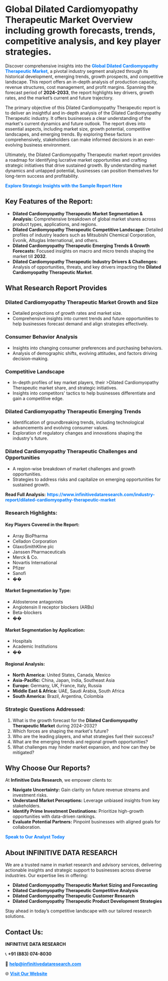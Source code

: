 <h1>Global Dilated Cardiomyopathy Therapeutic Market Overview including growth forecasts, trends, competitive analysis, and key player strategies.</h1>
<p>
Discover comprehensive insights into the 
<a href="https://www.infinitivedataresearch.com/industry-report/dilated-cardiomyopathy-therapeutic-market" rel="dofollow" style="color: #007BFF; text-decoration: none;"><strong>Global Dilated Cardiomyopathy Therapeutic Market</strong></a>, a pivotal industry segment analyzed through its historical development, emerging trends, growth prospects, and competitive landscape. This report offers an in-depth analysis of production capacity, revenue structures, cost management, and profit margins. Spanning the forecast period of <strong>2024–2033</strong>, the report highlights key drivers, growth rates, and the market’s current and future trajectory.
</p>
<p>
The primary objective of this Dilated Cardiomyopathy Therapeutic report is to deliver an insightful and in-depth analysis of the Dilated Cardiomyopathy Therapeutic industry. It offers businesses a clear understanding of the market's current dynamics and future outlook. The report dives into essential aspects, including market size, growth potential, competitive landscapes, and emerging trends. By exploring these factors comprehensively, stakeholders can make informed decisions in an ever-evolving business environment.
</p>
<p>
Ultimately, the Dilated Cardiomyopathy Therapeutic market report provides a roadmap for identifying lucrative market opportunities and crafting strategic initiatives that drive sustained growth. By understanding market dynamics and untapped potential, businesses can position themselves for long-term success and profitability.
</p>
<p>
<a href="https://www.infinitivedataresearch.com/request-sample/reportId=109780" style="color: #007BFF; text-decoration: none;"><strong>Explore Strategic Insights with the Sample Report Here</strong></a>
</p>

<h2>Key Features of the Report:</h2>
<ul>
<li><strong>Dilated Cardiomyopathy Therapeutic Market Segmentation & Analysis:</strong> Comprehensive breakdown of global market shares across product types, applications, and regions.</li>
<li><strong>Dilated Cardiomyopathy Therapeutic Competitive Landscape:</strong> Detailed profiles of industry leaders such as Mitsubishi Chemical Corporation, Evonik, Altuglas International, and others.</li>
<li><strong>Dilated Cardiomyopathy Therapeutic Emerging Trends & Growth Forecasts:</strong> Focused insights on macro and micro trends shaping the market till <strong>2032</strong>.</li>
<li><strong>Dilated Cardiomyopathy Therapeutic Industry Drivers & Challenges:</strong> Analysis of opportunities, threats, and key drivers impacting the <strong>Dilated Cardiomyopathy Therapeutic Market</strong>.</li>
</ul>

<h2>What Research Report Provides</h2>
<h3>Dilated Cardiomyopathy Therapeutic Market Growth and Size</h3>
<ul>
<li>Detailed projections of growth rates and market size.</li>
<li>Comprehensive insights into current trends and future opportunities to help businesses forecast demand and align strategies effectively.</li>
</ul>

<h3>Consumer Behavior Analysis</h3>
<ul>
<li>Insights into changing consumer preferences and purchasing behaviors.</li>
<li>Analysis of demographic shifts, evolving attitudes, and factors driving decision-making.</li>
</ul>

<h3>Competitive Landscape</h3>
<ul>
<li>In-depth profiles of key market players, their >Dilated Cardiomyopathy Therapeutic market share, and strategic initiatives.</li>
<li>Insights into competitors' tactics to help businesses differentiate and gain a competitive edge.</li>
</ul>

<h3>Dilated Cardiomyopathy Therapeutic Emerging Trends</h3>
<ul>
<li>Identification of groundbreaking trends, including technological advancements and evolving consumer values.</li>
<li>Exploration of regulatory changes and innovations shaping the industry's future.</li>
</ul>

<h3>Dilated Cardiomyopathy Therapeutic Challenges and Opportunities</h3>
<ul>
<li>A region-wise breakdown of market challenges and growth opportunities.</li>
<li>Strategies to address risks and capitalize on emerging opportunities for sustained growth.</li>
</ul>
<p><strong>Read Full Analysis:</strong> <a href="https://www.infinitivedataresearch.com/industry-report/dilated-cardiomyopathy-therapeutic-market" rel="dofollow" style="color: #007BFF; text-decoration: none;"><strong>https://www.infinitivedataresearch.com/industry-report/dilated-cardiomyopathy-therapeutic-market</strong></a></p>
<h3>Research Highlights:</h3>
<h4>Key Players Covered in the Report:</h4>
<ul><li>Array BioPharma</li><li>Celladon Corporation</li><li>GlaxoSmithKline plc</li><li>Janssen Pharmaceuticals</li><li>Merck &amp; Co.</li><li>Novartis International</li><li>Pfizer</li><li>Sanofi</li><li>��</li></ul>
<h4>Market Segmentation by Type:</h4>
<ul><li>Aldosterone antagonists</li><li>Angiotensin II receptor blockers (ARBs)</li><li>Beta-blockers</li><li>��</li></ul>
<h4>Market Segmentation by Application:</h4>
<ul><li>Hospitals</li><li>Academic Institutions</li><li>��</li></ul>

<h4>Regional Analysis:</h4>
<ul>
<li><strong>North America:</strong> United States, Canada, Mexico</li>
<li><strong>Asia-Pacific:</strong> China, Japan, India, Southeast Asia</li>
<li><strong>Europe:</strong> Germany, UK, France, Italy, Russia</li>
<li><strong>Middle East & Africa:</strong> UAE, Saudi Arabia, South Africa</li>
<li><strong>South America:</strong> Brazil, Argentina, Colombia</li>
</ul>

<h3>Strategic Questions Addressed:</h3>
<ol>
<li>What is the growth forecast for the <strong>Dilated Cardiomyopathy Therapeutic Market</strong> during 2024–2032?</li>
<li>Which forces are shaping the market's future?</li>
<li>Who are the leading players, and what strategies fuel their success?</li>
<li>What are the emerging trends and regional growth opportunities?</li>
<li>What challenges may hinder market expansion, and how can they be mitigated?</li>
</ol>

<h2>Why Choose Our Reports?</h2>
<p>At <strong>Infinitive Data Research</strong>, we empower clients to:</p>
<ul>
<li><strong>Navigate Uncertainty:</strong> Gain clarity on future revenue streams and investment risks.</li>
<li><strong>Understand Market Perceptions:</strong> Leverage unbiased insights from key stakeholders.</li>
<li><strong>Identify Prime Investment Destinations:</strong> Prioritize high-growth opportunities with data-driven rankings.</li>
<li><strong>Evaluate Potential Partners:</strong> Pinpoint businesses with aligned goals for collaboration.</li>
</ul>
<p><a href="https://www.infinitivedataresearch.com/industry-report/dilated-cardiomyopathy-therapeutic-market" rel="dofollow" style="color: #007BFF; text-decoration: none;"><strong>Speak to Our Analyst Today</strong></a></p>

<h2>About INFINITIVE DATA RESEARCH</h2>
<p>We are a trusted name in market research and advisory services, delivering actionable insights and strategic support to businesses across diverse industries. Our expertise lies in offering:</p>
<ul>
<li><strong>Dilated Cardiomyopathy Therapeutic Market Sizing and Forecasting</strong></li>
<li><strong>Dilated Cardiomyopathy Therapeutic Competitive Analysis</strong></li>
<li><strong>Dilated Cardiomyopathy Therapeutic Customer Research</strong></li>
<li><strong>Dilated Cardiomyopathy Therapeutic Product Development Strategies</strong></li>
</ul>
<p>Stay ahead in today’s competitive landscape with our tailored research solutions.</p>

<h2>Contact Us:</h2>
<p><strong>INFINITIVE DATA RESEARCH</strong></p>
<p>📞 <strong>+91 (883) 074-8030</strong></p>
<p>📧 <strong><a href="mailto:help@infinitivedataresearch.com" style="color: #007BFF;">help@infinitivedataresearch.com</a></strong></p>
<p>🌐 <strong><a href="https://www.infinitivedataresearch.com" rel="dofollow" style="color: #007BFF;">Visit Our Website</a></strong></p>